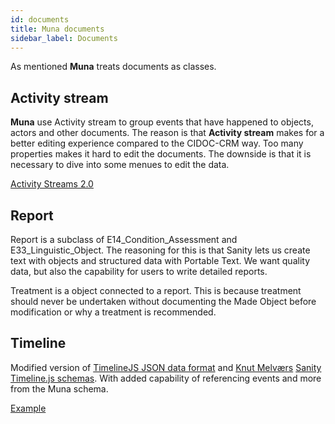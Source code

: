 ```yaml
---
id: documents
title: Muna documents
sidebar_label: Documents
---
```


As mentioned **Muna** treats documents as classes.

## Activity stream

**Muna** use Activity stream to group events that have happened to objects, actors and other documents. The reason is that **Activity stream** makes for a better editing experience compared to the CIDOC-CRM way. Too many properties makes it hard to edit the documents. The downside is that it is necessary to dive into some menues to edit the data.

[Activity Streams 2.0](https://www.w3.org/TR/activitystreams-core/)

## Report

Report is a subclass of E14_Condition_Assessment and E33_Linguistic_Object. The reasoning for this is that Sanity lets us create text with objects and structured data with Portable Text. We want quality data, but also the capability for users to write detailed reports.

Treatment is a object connected to a report. This is because treatment should never be undertaken without documenting the Made Object before modification or why a treatment is recommended.

## Timeline

Modified version of [TimelineJS JSON data format](https://timeline.knightlab.com/docs/json-format.html) and [Knut Melværs](https://github.com/kmelve) [Sanity Timeline.js schemas](https://github.com/kmelve/sanity-plugin-timelinejs).
With added capability of referencing events and more from the Muna schema.

[Example](https://www.saelen.family/id/2654ca9e-32c4-4b2c-a35f-ae2d4a012625)
